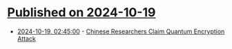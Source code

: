 # [Published on 2024-10-19](index.md)

* [2024-10-19, 02:45:00](https://soylentnews.org/article.pl?sid=24/10/18/0017243&from=rss) - [Chinese Researchers Claim Quantum Encryption Attack](https://soylentnews.org/article.pl?sid=24/10/18/0017243&from=rss)
